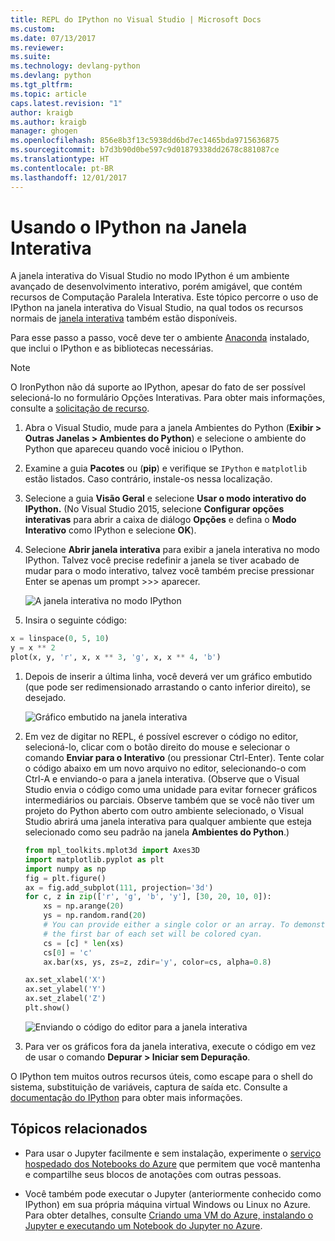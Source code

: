 ```yaml
---
title: REPL do IPython no Visual Studio | Microsoft Docs
ms.custom: 
ms.date: 07/13/2017
ms.reviewer: 
ms.suite: 
ms.technology: devlang-python
ms.devlang: python
ms.tgt_pltfrm: 
ms.topic: article
caps.latest.revision: "1"
author: kraigb
ms.author: kraigb
manager: ghogen
ms.openlocfilehash: 856e8b3f13c5938dd6bd7ec1465bda9715636875
ms.sourcegitcommit: b7d3b90d0be597c9d01879338dd2678c881087ce
ms.translationtype: HT
ms.contentlocale: pt-BR
ms.lasthandoff: 12/01/2017
---
```

# <a name="using-ipython-in-the-interactive-window"></a>Usando o IPython na Janela Interativa

A janela interativa do Visual Studio no modo IPython é um ambiente avançado de desenvolvimento interativo, porém amigável, que contém recursos de Computação Paralela Interativa. Este tópico percorre o uso de IPython na janela interativa do Visual Studio, na qual todos os recursos normais de [janela interativa](interactive-repl.md) também estão disponíveis.

Para esse passo a passo, você deve ter o ambiente [Anaconda](https://www.continuum.io) instalado, que inclui o IPython e as bibliotecas necessárias.

> [!Note]
> O IronPython não dá suporte ao IPython, apesar do fato de ser possível selecioná-lo no formulário Opções Interativas. Para obter mais informações, consulte a [solicitação de recurso](https://github.com/Microsoft/PTVS/issues/84).

1. Abra o Visual Studio, mude para a janela Ambientes do Python (**Exibir > Outras Janelas > Ambientes do Python**) e selecione o ambiente do Python que apareceu quando você iniciou o IPython.

1. Examine a guia **Pacotes** ou (**pip**) e verifique se `IPython` e `matplotlib` estão listados. Caso contrário, instale-os nessa localização.

1. Selecione a guia **Visão Geral** e selecione **Usar o modo interativo do IPython.** (No Visual Studio 2015, selecione **Configurar opções interativas** para abrir a caixa de diálogo **Opções** e defina o **Modo Interativo** como IPython e selecione **OK**).    

1. Selecione **Abrir janela interativa** para exibir a janela interativa no modo IPython. Talvez você precise redefinir a janela se tiver acabado de mudar para o modo interativo, talvez você também precise pressionar Enter se apenas um prompt >>> aparecer.

    ![A janela interativa no modo IPython](media/ipython-repl-03.png)

1. Insira o seguinte código:

  ```python
  x = linspace(0, 5, 10)
  y = x ** 2
  plot(x, y, 'r', x, x ** 3, 'g', x, x ** 4, 'b')
  ```

1. Depois de inserir a última linha, você deverá ver um gráfico embutido (que pode ser redimensionado arrastando o canto inferior direito), se desejado.

    ![Gráfico embutido na janela interativa](media/ipython-repl-04.png)

1. Em vez de digitar no REPL, é possível escrever o código no editor, selecioná-lo, clicar com o botão direito do mouse e selecionar o comando **Enviar para o Interativo** (ou pressionar Ctrl-Enter). Tente colar o código abaixo em um novo arquivo no editor, selecionando-o com Ctrl-A e enviando-o para a janela interativa. (Observe que o Visual Studio envia o código como uma unidade para evitar fornecer gráficos intermediários ou parciais. Observe também que se você não tiver um projeto do Python aberto com outro ambiente selecionado, o Visual Studio abrirá uma janela interativa para qualquer ambiente que esteja selecionado como seu padrão na janela **Ambientes do Python**.)

    ```python
    from mpl_toolkits.mplot3d import Axes3D
    import matplotlib.pyplot as plt
    import numpy as np
    fig = plt.figure()
    ax = fig.add_subplot(111, projection='3d')
    for c, z in zip(['r', 'g', 'b', 'y'], [30, 20, 10, 0]):
        xs = np.arange(20)
        ys = np.random.rand(20)
        # You can provide either a single color or an array. To demonstrate this,
        # the first bar of each set will be colored cyan.
        cs = [c] * len(xs) 
        cs[0] = 'c' 
        ax.bar(xs, ys, zs=z, zdir='y', color=cs, alpha=0.8)

    ax.set_xlabel('X') 
    ax.set_ylabel('Y') 
    ax.set_zlabel('Z') 
    plt.show()
    ```

    ![Enviando o código do editor para a janela interativa](media/ipython-repl-05.png)

1. Para ver os gráficos fora da janela interativa, execute o código em vez de usar o comando **Depurar > Iniciar sem Depuração**.
    
O IPython tem muitos outros recursos úteis, como escape para o shell do sistema, substituição de variáveis, captura de saída etc. Consulte a [documentação do IPython](http://ipython.org/documentation.html) para obter mais informações.

## <a name="related-topics"></a>Tópicos relacionados

- Para usar o Jupyter facilmente e sem instalação, experimente o [serviço hospedado dos Notebooks do Azure](https://notebooks.azure.com/) que permitem que você mantenha e compartilhe seus blocos de anotações com outras pessoas.

- Você também pode executar o Jupyter (anteriormente conhecido como IPython) em sua própria máquina virtual Windows ou Linux no Azure. Para obter detalhes, consulte [Criando uma VM do Azure, instalando o Jupyter e executando um Notebook do Jupyter no Azure](https://docs.microsoft.com/azure/virtual-machines/virtual-machines-linux-jupyter-notebook).
